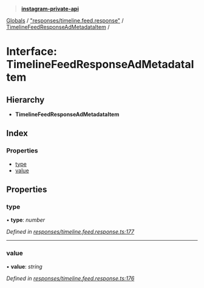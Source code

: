 > **[instagram-private-api](../README.md)**

[Globals](../globals.md) / ["responses/timeline.feed.response"](../modules/_responses_timeline_feed_response_.md) / [TimelineFeedResponseAdMetadataItem](_responses_timeline_feed_response_.timelinefeedresponseadmetadataitem.md) /

# Interface: TimelineFeedResponseAdMetadataItem

## Hierarchy

* **TimelineFeedResponseAdMetadataItem**

## Index

### Properties

* [type](_responses_timeline_feed_response_.timelinefeedresponseadmetadataitem.md#type)
* [value](_responses_timeline_feed_response_.timelinefeedresponseadmetadataitem.md#value)

## Properties

###  type

• **type**: *number*

*Defined in [responses/timeline.feed.response.ts:177](https://github.com/Nerixyz/instagram-private-api/blob/e5037ee/src/responses/timeline.feed.response.ts#L177)*

___

###  value

• **value**: *string*

*Defined in [responses/timeline.feed.response.ts:176](https://github.com/Nerixyz/instagram-private-api/blob/e5037ee/src/responses/timeline.feed.response.ts#L176)*